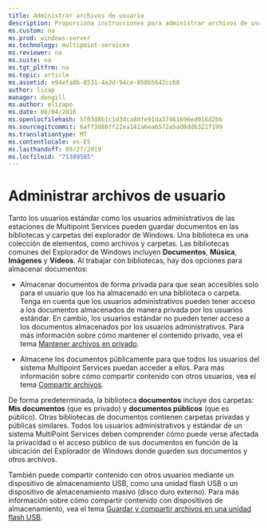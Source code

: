 ```yaml
---
title: Administrar archivos de usuario
description: Proporciona instrucciones para administrar archivos de usuario en Multipoint Services
ms.custom: na
ms.prod: windows-server
ms.technology: multipoint-services
ms.reviewer: na
ms.suite: na
ms.tgt_pltfrm: na
ms.topic: article
ms.assetid: e94efa0b-8531-4a2d-94ce-858b5642cc68
author: lizap
manager: dongill
ms.author: elizapo
ms.date: 08/04/2016
ms.openlocfilehash: 5f03d8b1c1d3dca80fe91da37461696ed016d2bb
ms.sourcegitcommit: 6aff3d88ff22ea141a6ea6572a5ad8dd6321f199
ms.translationtype: MT
ms.contentlocale: es-ES
ms.lasthandoff: 09/27/2019
ms.locfileid: "71389585"
---
```

# <a name="manage-user-files"></a>Administrar archivos de usuario
Tanto los usuarios estándar como los usuarios administrativos de las estaciones de Multipoint Services pueden guardar documentos en las bibliotecas y carpetas del explorador de Windows. Una biblioteca es una colección de elementos, como archivos y carpetas. Las bibliotecas comunes del Explorador de Windows incluyen **Documentos**, **Música**, **Imágenes** y **Vídeos**. Al trabajar con bibliotecas, hay dos opciones para almacenar documentos:  
  
-   Almacenar documentos de forma privada para que sean accesibles solo para el usuario que los ha almacenado en una biblioteca o carpeta. Tenga en cuenta que los usuarios administrativos pueden tener acceso a los documentos almacenados de manera privada por los usuarios estándar. En cambio, los usuarios estándar no pueden tener acceso a los documentos almacenados por los usuarios administrativos. Para más información sobre cómo mantener el contenido privado, vea el tema [Mantener archivos en privado](Keep-Files-Private.md).  
  
-   Almacene los documentos públicamente para que todos los usuarios del sistema Multipoint Services puedan acceder a ellos. Para más información sobre cómo compartir contenido con otros usuarios, vea el tema [Compartir archivos](Share-Files.md).  
  
De forma predeterminada, la biblioteca **documentos** incluye dos carpetas: **Mis documentos** (que es privado) y **documentos públicos** (que es público). Otras bibliotecas de documentos contienen carpetas privadas y públicas similares. Todos los usuarios administrativos y estándar de un sistema MultiPoint Services deben comprender cómo puede verse afectada la privacidad o el acceso público de sus documentos en función de la ubicación del Explorador de Windows donde guarden sus documentos y otros archivos.  
  
También puede compartir contenido con otros usuarios mediante un dispositivo de almacenamiento USB, como una unidad flash USB o un dispositivo de almacenamiento masivo (disco duro externo). Para más información sobre cómo compartir contenido con dispositivos de almacenamiento, vea el tema [Guardar y compartir archivos en una unidad flash USB](Save-and-Share-Files-on-a-USB-Flash-Drive.md). 